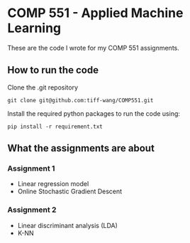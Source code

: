 # COMP 551 - Applied Machine Learning 

These are the code I wrote for my COMP 551 assignments.

## How to run the code 

Clone the .git repository

```
git clone git@github.com:tiff-wang/COMP551.git
```

Install the required python packages to run the code using: 
```
pip install -r requirement.txt
```

## What the assignments are about

### Assignment 1
- Linear regression model
- Online Stochastic Gradient Descent 

### Assignment 2 
- Linear discriminant analysis (LDA) 
- K-NN   

